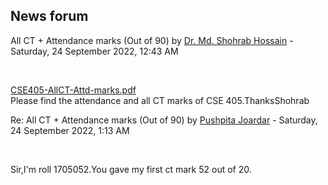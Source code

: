 <h2>News forum</h2><a href="https://moodle.cse.buet.ac.bd/user/view.php?id=32&course=703"></a>
All CT + Attendance marks (Out of 90)
by <a href="https://moodle.cse.buet.ac.bd/user/view.php?id=32&course=703">Dr. Md. Shohrab Hossain</a> - Saturday, 24 September 2022, 12:43 AM


 

<a href="file%5CCSE405-AllCT-Attd-marks.pdf"></a> <a href="file%5CCSE405-AllCT-Attd-marks.pdf">CSE405-AllCT-Attd-marks.pdf</a><br />
Please find the attendance and all CT marks of CSE 405.ThanksShohrab<br />





<a href="https://moodle.cse.buet.ac.bd/user/view.php?id=1527&course=703"></a>
Re: All CT + Attendance marks (Out of 90)
by <a href="https://moodle.cse.buet.ac.bd/user/view.php?id=1527&course=703">Pushpita Joardar</a> - Saturday, 24 September 2022, 1:13 AM


 

Sir,I'm roll 1705052.You gave my first ct mark 52 out of 20.








